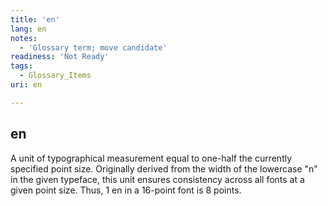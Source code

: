 ```yaml
---
title: 'en'
lang: en
notes:
  - 'Glossary term; move candidate'
readiness: 'Not Ready'
tags:
  - Glossary_Items
uri: en

---
```

## en

A unit of typographical measurement equal to one-half the currently specified point size. Originally derived from the width of the lowercase "n" in the given typeface, this unit ensures consistency across all fonts at a given point size. Thus, 1 en in a 16-point font is 8 points.

